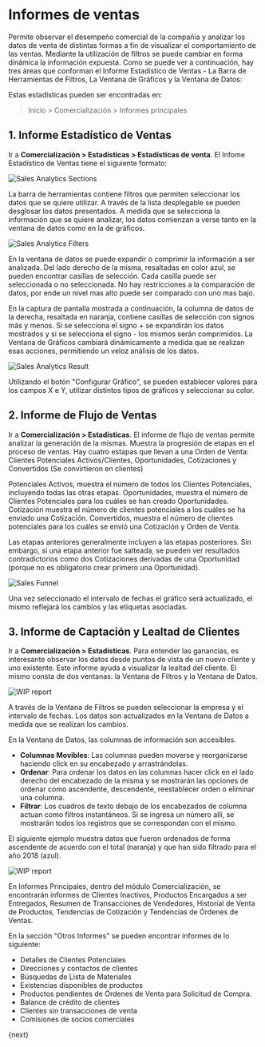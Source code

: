 <!-- add-breadcrumbs -->
# Informes de ventas

Permite observar el desempeño comercial de la compañía y analizar los datos de venta de distintas formas a fin de visualizar el comportamiento de las ventas. 
Mediante la utilización de filtros se puede cambiar en forma dinámica la información expuesta. 
Como se puede ver a continuación, hay tres áreas que conforman el Informe Estadístico de Ventas - La Barra de Herramientas de Filtros, La Ventana de Gráficos y la Ventana de Datos:

Estas estadísticas pueden ser encontradas en:
> Inicio > Comercialización > Informes principales

## 1. Informe Estadístico de Ventas
Ir a **Comercialización > Estadísticas > Estadísticas de venta**. El Infome Estadístico de Ventas tiene el siguiente formato: 

  <img class="screenshot" alt="Sales Analytics Sections" src="/docs/assets/img/selling/sales-analytics-sections.png">

La barra de herramientas contiene filtros que permiten seleccionar los datos que se quiere utilizar. A través de la lista desplegable se pueden desglosar los datos presentados. A medida que se selecciona la información que se quiere analizar, los datos comienzan a verse tanto en la ventana de datos como en la de gráficos.

  <img class="screenshot" alt="Sales Analytics Filters" src="/docs/assets/img/selling/sales-analytics-filters.png">

En la ventana de datos se puede expandir o comprimir la información a ser analizada. Del lado derecho de la misma, resaltadas en color azul, se pueden encontrar casillas de selección. Cada casilla puede ser seleccionada o no seleccionada. No hay restricciones a la comparación de datos, por ende un nivel mas alto puede ser comparado con uno mas bajo. 

En la captura de pantalla mostrada a continuación, la columna de datos de la derecha, resaltada en naranja, contiene casillas de selección con signos más y menos. Si se selecciona el signo + se expandirán los datos mostrados y si se selecciona el signo - los mismos serán comprimidos. La Ventana de Gráficos cambiará dinámicamente a medida que se realizan esas acciones, permitiendo un veloz análisis de los datos. 

   <img class="screenshot" alt="Sales Analytics Result" src="/docs/assets/img/selling/sales-analytics-result.png">

Utilizando el botón "Configurar Gráfico", se pueden establecer valores para los campos X e Y, utilizar distintos tipos de gráficos y seleccionar su color. 
## 2. Informe de Flujo de Ventas
Ir a **Comercialización > Estadísticas**. El informe de flujo de ventas permite analizar la generación de la mismas. Muestra la progresión de etapas en el proceso de ventas. Hay cuatro estapas que llevan a una Orden de Venta: Clientes Potenciales Activos/Clientes, Oportunidades, Cotizaciones y Convertidos (Se convirtieron en clientes)

Potenciales Activos, muestra el número de todos los Clientes Potenciales, incluyendo todas las otras etapas. 
Oportunidades, muestra el número de Clientes Potenciales para los cuáles se han creado Oportunidades. 
Cotización muestra el  número de clientes potenciales a los cuáles se ha enviado una Cotización.
Convertidos, muestra el número de clientes potenciales para los cuáles se envió una Cotización y Orden de Venta.

Las etapas anteriores generalmente incluyen a las etapas posteriores. Sin embargo, si una etapa anterior fue salteada, se pueden ver resultados contradictorios como dos Cotizaciones derivadas de una Oportunidad (porque no es obligatorio crear primero una Oportunidad).

<img alt="Sales Funnel" class="screenshot" src="/docs/assets/img/crm/sales_funnel.png">

Una vez seleccionado el intervalo de fechas el gráfico será actualizado, el mismo reflejará los cambios y las etiquetas asociadas. 

## 3. Informe de Captación y Lealtad de Clientes
Ir a **Comercialización > Estadísticas**.
Para entender las ganancias, es interesante observar los datos desde puntos de vista de un nuevo cliente y uno existente. Este informe ayuda a visualizar la lealtad del cliente. El mismo consta de dos ventanas: la Ventana de Filtros y la Ventana de Datos. 

<img class="screenshot" alt="WIP report" src="/docs/assets/img/selling/acquisition-and-loyalty-1.png">

A través de la Ventana de Filtros se pueden seleccionar la empresa y el intervalo de fechas. Los datos son actualizados en la Ventana de Datos a medida que se realizan los cambios. 

En la Ventana de Datos, las columnas de información son accesibles.

* **Columnas Movibles**: Las columnas pueden moverse y reorganizarse haciendo click en su encabezado y arrastrándolas.
* **Ordenar**: Para ordenar los datos en las columnas hacer click en el lado derecho del encabezado de la misma y se mostrarán las opciones de ordenar como ascendente, descendente, reestablecer orden o eliminar una columna. 
* **Filtrar**: Los cuadros de texto debajo de los encabezados de columna actuan como filtros instantáneos. Si se ingresa un número allí, se mostrarán todos los registros que se correspondan con el mismo. 

El siguiente ejemplo muestra datos que fueron ordenados de forma ascendente de acuerdo con el total (naranja) y que han sido filtrado para el año 2018 (azul). 

<img class="screenshot" alt="WIP report" src="/docs/assets/img/selling/acquisition-and-loyalty-2.png">

En Informes Principales, dentro del módulo Comercialización, se encontrarán informes de Clientes Inactivos, Productos Encargados a ser Entregados, Resumen de Transacciones de Vendedores, Historial de Venta de Productos, Tendencias de Cotización y Tendencias de Órdenes de Ventas.

En la sección "Otros Informes" se pueden encontrar informes de lo siguiente: 

* Detalles de Clientes Potenciales
* Direcciones y contactos de clientes
* Búsquedas de Lista de Materiales
* Existencias disponibles de productos
* Productos pendientes de Órdenes de Venta para Solicitud de Compra. 
* Balance de crédito de clientes
* Clientes sin transacciones de venta
* Comisiones de socios comerciales

{next}
